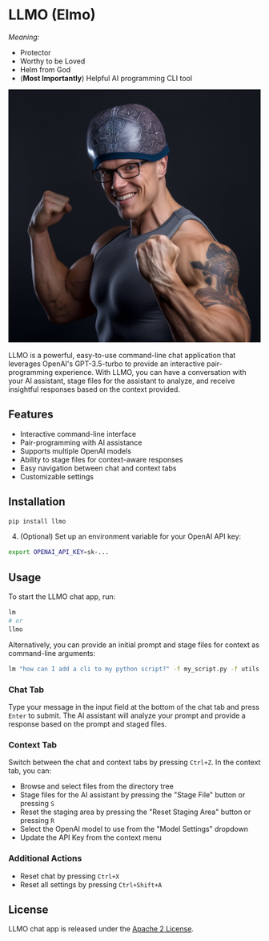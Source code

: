 # LLMO (Elmo)

*Meaning:*
- Protector
- Worthy to be Loved
- Helm from God
- (**Most Importantly**) Helpful AI programming CLI tool

![elmo](static/mascot.png)

LLMO is a powerful, easy-to-use command-line chat application that leverages OpenAI's GPT-3.5-turbo to provide an interactive pair-programming experience. With LLMO, you can have a
conversation with your AI assistant, stage files for the assistant to analyze, and receive insightful responses based on the context provided.

## Features

- Interactive command-line interface
- Pair-programming with AI assistance
- Supports multiple OpenAI models
- Ability to stage files for context-aware responses
- Easy navigation between chat and context tabs
- Customizable settings

## Installation

```sh
pip install llmo
```

4. (Optional) Set up an environment variable for your OpenAI API key:

```sh
export OPENAI_API_KEY=sk-...
```

## Usage

To start the LLMO chat app, run:

```sh
lm
# or
llmo
```

Alternatively, you can provide an initial prompt and stage files for context as command-line arguments:

```sh
lm "how can I add a cli to my python script?" -f my_script.py -f utils.py
```

### Chat Tab

Type your message in the input field at the bottom of the chat tab and press `Enter` to submit. The AI assistant will analyze your prompt and provide a response based on the prompt and
staged files.

### Context Tab

Switch between the chat and context tabs by pressing `Ctrl+Z`. In the context tab, you can:

- Browse and select files from the directory tree
- Stage files for the AI assistant by pressing the "Stage File" button or pressing `S`
- Reset the staging area by pressing the "Reset Staging Area" button or pressing `R`
- Select the OpenAI model to use from the "Model Settings" dropdown
- Update the API Key from the context menu

### Additional Actions

- Reset chat by pressing `Ctrl+X`
- Reset all settings by pressing `Ctrl+Shift+A`

## License

LLMO chat app is released under the [Apache 2 License](LICENSE).
